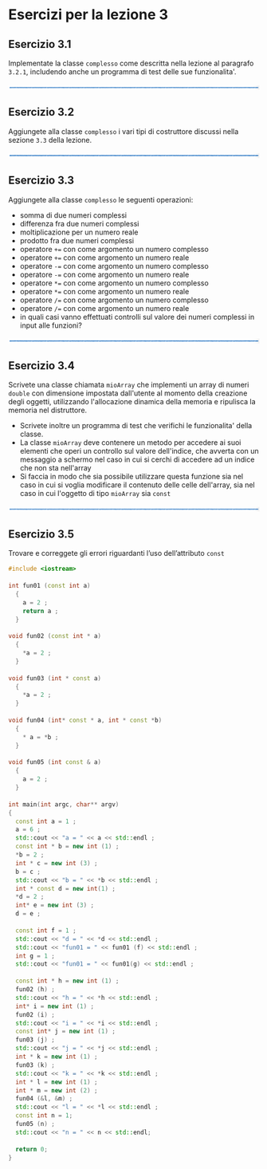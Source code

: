 # Esercizi per la lezione 3

## Esercizio 3.1 

Implementate la classe ```complesso``` come descritta nella lezione al paragrafo ```3.2.1```,
includendo anche un programma di test delle sue funzionalita'.

![linea](../immagini/linea.png)

## Esercizio 3.2

Aggiungete alla classe ```complesso``` i vari tipi di costruttore 
discussi nella sezione ```3.3``` della lezione.

![linea](../immagini/linea.png)

## Esercizio 3.3

Aggiungete alla classe ```complesso``` le seguenti operazioni:
  * somma di due numeri complessi
  * differenza fra due numeri complessi
  * moltiplicazione per un numero reale
  * prodotto fra due numeri complessi
  * operatore ```+=``` con come argomento un numero complesso
  * operatore ```+=``` con come argomento un numero reale
  * operatore ```-=``` con come argomento un numero complesso
  * operatore ```-=``` con come argomento un numero reale
  * operatore ```*=``` con come argomento un numero complesso
  * operatore ```*=``` con come argomento un numero reale
  * operatore ```/=``` con come argomento un numero complesso
  * operatore ```/=``` con come argomento un numero reale
  * in quali casi vanno effettuati controlli sul valore dei numeri complessi in input alle funzioni?

![linea](../immagini/linea.png)

## Esercizio 3.4 

Scrivete una classe chiamata ```mioArray```
che implementi un array di numeri ```double``` con dimensione impostata dall'utente
al momento della creazione degli oggetti,
utilizzando l'allocazione dinamica della memoria
e ripulisca la memoria nel distruttore.
  * Scrivete inoltre un programma di test che verifichi le funzionalita' della classe.
  * La classe ```mioArray``` deve contenere un metodo per accedere ai suoi elementi
    che operi un controllo sul valore dell'indice, 
    che avverta con un messaggio a schermo nel caso in cui si cerchi di accedere
    ad un indice che non sta nell'array
  * Si faccia in modo che sia possibile utilizzare questa funzione
    sia nel caso in cui si voglia modificare il contenuto delle celle dell'array,
    sia nel caso in cui l'oggetto di tipo ```mioArray``` sia ```const```

![linea](../immagini/linea.png)

## Esercizio 3.5 

Trovare e correggete gli errori riguardanti l’uso dell’attributo ```const```
```cpp
#include <iostream>

int fun01 (const int a) 
  {
    a = 2 ;
    return a ; 
  }

void fun02 (const int * a) 
  {
    *a = 2 ;
  }

void fun03 (int * const a) 
  {
    *a = 2 ;
  }

void fun04 (int* const * a, int * const *b) 
  {
    * a = *b ; 
  }

void fun05 (int const & a) 
  {
    a = 2 ; 
  }

int main(int argc, char** argv) 
{
  const int a = 1 ;
  a = 6 ;
  std::cout << "a = " << a << std::endl ;
  const int * b = new int (1) ; 
  *b = 2 ;
  int * c = new int (3) ;
  b = c ;
  std::cout << "b = " << *b << std::endl ;
  int * const d = new int(1) ; 
  *d = 2 ;
  int* e = new int (3) ;
  d = e ;
  
  const int f = 1 ;
  std::cout << "d = " << *d << std::endl ; 
  std::cout << "fun01 = " << fun01 (f) << std::endl ; 
  int g = 1 ;
  std::cout << "fun01 = " << fun01(g) << std::endl ;

  const int * h = new int (1) ;
  fun02 (h) ;
  std::cout << "h = " << *h << std::endl ; 
  int* i = new int (1) ;
  fun02 (i) ;
  std::cout << "i = " << *i << std::endl ;
  const int* j = new int (1) ;
  fun03 (j) ;
  std::cout << "j = " << *j << std::endl ; 
  int * k = new int (1) ;
  fun03 (k) ;
  std::cout << "k = " << *k << std::endl ;
  int * l = new int (1) ; 
  int * m = new int (2) ; 
  fun04 (&l, &m) ;
  std::cout << "l = " << *l << std::endl ; 
  const int n = 1;
  fun05 (n) ; 
  std::cout << "n = " << n << std::endl;

  return 0; 
}

```
